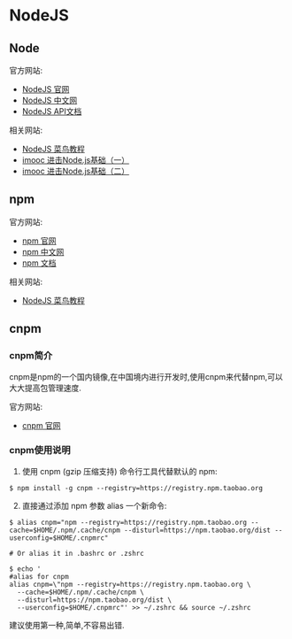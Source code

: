 # NodeJS #

## Node ##

官方网站:
+ [NodeJS 官网](https://nodejs.org/zh-cn/)
+ [NodeJS 中文网](http://nodejs.cn/)
+ [NodeJS API文档](http://nodejs.cn/api/)

相关网站:
+ [NodeJS 菜鸟教程](http://www.runoob.com/nodejs/nodejs-tutorial.html)
+ [imooc 进击Node.js基础（一）](https://www.imooc.com/learn/348)
+ [imooc 进击Node.js基础（二）](https://www.imooc.com/learn/637)

## npm ##

官方网站:
+ [npm 官网](https://www.npmjs.com/)
+ [npm 中文网](https://www.npmjs.cn/)
+ [npm 文档](https://docs.npmjs.com/)

相关网站:
+ [NodeJS 菜鸟教程](http://www.runoob.com/nodejs/nodejs-npm.html)

## cnpm ##

### cnpm简介 ###

cnpm是npm的一个国内镜像,在中国境内进行开发时,使用cnpm来代替npm,可以大大提高包管理速度.

官方网站:
+ [cnpm 官网](https://npm.taobao.org/)

### cnpm使用说明 ###

1. 使用 cnpm (gzip 压缩支持) 命令行工具代替默认的 npm:

```
$ npm install -g cnpm --registry=https://registry.npm.taobao.org
```

2. 直接通过添加 npm 参数 alias 一个新命令:

```
$ alias cnpm="npm --registry=https://registry.npm.taobao.org --cache=$HOME/.npm/.cache/cnpm --disturl=https://npm.taobao.org/dist --userconfig=$HOME/.cnpmrc"

# Or alias it in .bashrc or .zshrc

$ echo '
#alias for cnpm
alias cnpm=\"npm --registry=https://registry.npm.taobao.org \
  --cache=$HOME/.npm/.cache/cnpm \
  --disturl=https://npm.taobao.org/dist \
  --userconfig=$HOME/.cnpmrc"' >> ~/.zshrc && source ~/.zshrc
```

建议使用第一种,简单,不容易出错.
